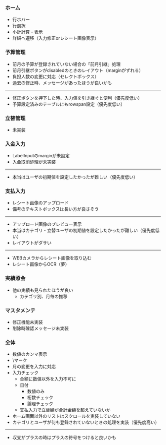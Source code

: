 ### ホーム
- 行ホバー
- 行選択
- 小計計算・表示
- 詳細へ遷移（入力修正orレシート画像表示）

### 予算管理
- 前月の予算が登録されていない場合の「前月引継」処理
- 前月引継ボタンがdisabledのときのレイアウト（marginがずれる）
- 負担人数の変更に対応（セレクトボックス）
- 過去の修正時、メッセージがあったほうが良いかも
---
- 修正ボタンを押下した時、入力値を引き継ぐと便利（優先度低い）
- 予算設定済みのテーブルにもrowspan設定（優先度低い）

### 立替管理
- 未実装

### 入金入力
- LabelInputのmarginが未設定
- 入金取消処理が未実装
---
- 本当はユーザの初期値を設定したかったが難しい（優先度低い）

### 支払入力
- レシート画像のアップロード
- 備考のテキストボックスは長い方が良さそう
---
- アップロード画像のプレビュー表示
- 本当はカテゴリ・立替ユーザの初期値を設定したかったが難しい（優先度低い）
- レイアウトがダサい
---
- WEBカメラからレシート画像を取り込む
- レシート画像からOCR（夢）

### 実績照会
- 他の実績も見られたほうが良い
    - カテゴリ別、月毎の推移

### マスタメンテ
- 修正機能未実装
- 削除時確認メッセージ未実装

### 全体
- 数値のカンマ表示
- \マーク
- 月の変更を入力に対応
- 入力チェック
    - 金額に数値以外を入力不可に
    - 日付
        - 数値のみ
        - 桁数チェック
        - 論理チェック
    - 支払入力で立替額が合計金額を超えていないか
- ホーム画面以外のリストはスクロールを実装していない
- カテゴリとユーザが何も登録されていないときの処理を実装（優先度高い）
---
- 収支がプラスの時はプラスの符号をつけると良いかも